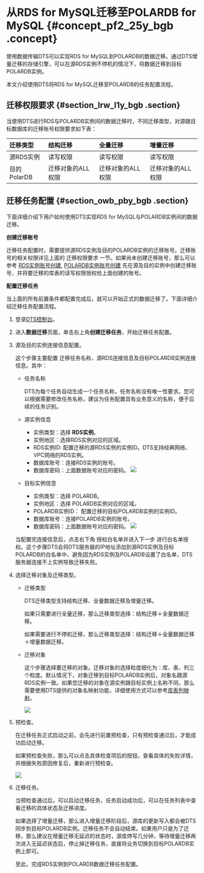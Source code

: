 # 从RDS for MySQL迁移至POLARDB for MySQL {#concept_pf2_25y_bgb .concept}

使用数据传输DTS可以实现RDS for MySQL到POLARDB的数据迁移。通过DTS增量迁移的存储引擎，可以在源RDS实例不停机的情况下，将数据迁移到目标POLARDB实例。

本文介绍使用DTS将RDS for MySQL迁移至POLARDB的任务配置流程。

## 迁移权限要求 {#section_lrw_l1y_bgb .section}

当使用DTS进行RDS与POLARDB实例间的数据迁移时，不同迁移类型，对源跟目标数据库的迁移账号权限要求如下表：

|迁移类型|结构迁移|全量迁移|增量迁移|
|:---|:---|:---|:---|
|源RDS实例|读写权限|读写权限|读写权限|
|目的PolarDB|迁移对象的ALL权限|迁移对象的ALL权限|迁移对象的ALL权限|

## 迁移任务配置 {#section_owb_pby_bgb .section}

下面详细介绍下用户如何使用DTS实现RDS for MySQL与POLARDB实例间的数据迁移。

**创建迁移账号** 

迁移任务配置时，需要提供源RDS实例及目的POLARDB实例的迁移账号。迁移账号的相关权限详见上面的 迁移权限要求 一节。如果尚未创建迁移账号，那么可以参考 [RDS实例账号创建](https://help.aliyun.com/document_detail/26186.html?spm=5176.product26090.6.190.dNyWM8), [POLARDB实例账号创建](https://help.aliyun.com/document_detail/68508.html?spm=a2c4g.11186623.2.10.3f657dd3d4orj4) 先在源及目的实例中创建迁移账号，并将要迁移的库表的读写权限授权给上面创建的账号。

**配置迁移任务** 

当上面的所有前置条件都配置完成后，就可以开始正式的数据迁移了。下面详细介绍迁移任务配置流程。

1.  登录[DTS控制台](https://dts.console.aliyun.com/)。
2.  进入**数据迁移**页面，单击右上角**创建迁移任务**，开始迁移任务配置。
3.  源及目的实例连接信息配置。

    这个步骤主要配置 迁移任务名称，源RDS连接信息及目标POLARDB实例连接信息。其中：

    -   任务名称

        DTS为每个任务自动生成一个任务名称，任务名称没有唯一性要求。您可以根据需要修改任务名称，建议为任务配置具有业务意义的名称，便于后续的任务识别。

    -   源实例信息

        -   实例类型：选择 **RDS实例**。
        -   实例地区：选择RDS实例对应的区域。
        -   RDS实例ID: 配置迁移的源RDS实例的实例ID。DTS支持经典网络、VPC网络的RDS实例。
        -   数据库账号：连接RDS实例的账号。
        -   数据库密码：上面数据账号对应的密码。
        ![](http://static-aliyun-doc.oss-cn-hangzhou.aliyuncs.com/assets/img/79931/156447792834297_zh-CN.png)

    -   目标实例信息

        -   实例类型：选择 POLARDB。
        -   实例地区：选择 POLARDB实例对应的区域。
        -   POLARDB实例ID： 配置迁移的目标POLARDB实例的实例ID。
        -   数据库账号：连接POLARDB实例的账号。
        -   数据库密码：上面数据账号对应的密码。
        ![](http://static-aliyun-doc.oss-cn-hangzhou.aliyuncs.com/assets/img/79931/156447792834299_zh-CN.png)

    当配置完连接信息后，点击右下角 授权白名单并进入下一步 进行白名单授权。这个步骤DTS会将DTS服务器的IP地址添加到源RDS实例及目标POLARDB的白名单中，避免因为RDS实例及POLARDB设置了白名单，DTS服务器连接不上实例导致迁移失败。

4.  选择迁移对象及迁移类型。
    -   迁移类型

        DTS迁移类型支持结构迁移、全量数据迁移及增量迁移。

        如果只需要进行全量迁移，那么迁移类型选择：结构迁移＋全量数据迁移。

        如果需要进行不停机迁移，那么迁移类型选择：结构迁移＋全量数据迁移＋增量数据迁移。

    -   迁移对象

        这个步骤选择要迁移的对象。迁移对象的选择粒度细化为：库、表、列三个粒度。默认情况下，对象迁移到目标POLARDB实例后，对象名跟源RDS实例一致。如果您迁移的对象在源实例跟目标实例上名称不同，那么需要使用DTS提供的对象名映射功能，详细使用方式可以参考[库表列映射](https://help.aliyun.com/document_detail/26628.html?spm=5176.doc26624.6.125.Mpn8On)。

        ![](http://static-aliyun-doc.oss-cn-hangzhou.aliyuncs.com/assets/img/79931/156447792934300_zh-CN.png)

5.  预检查。

    在迁移任务正式启动之前，会先进行前置预检查，只有预检查通过后，才能成功启动迁移。

    如果预检查失败，那么可以点击具体检查项后的按钮，查看具体的失败详情，并根据失败原因修复后，重新进行预检查。

    ![](http://static-aliyun-doc.oss-cn-hangzhou.aliyuncs.com/assets/img/79931/156447792934301_zh-CN.png)

6.  迁移任务。

    当预检查通过后，可以启动迁移任务，任务启动成功后，可以在任务列表中查看迁移的具体状态及迁移进度。

    如果选择了增量迁移，那么进入增量迁移阶段后，源库的更新写入都会被DTS同步到目标POLARDB实例。迁移任务不会自动结束。如果用户只是为了迁移，那么建议在增量迁移无延迟的状态时，源库停写几分钟，等待增量迁移再次进入无延迟状态后，停止掉迁移任务，直接将业务切换到目标POLARDB实例上即可。

    至此，完成RDS实例到POLARDB数据迁移任务配置。


